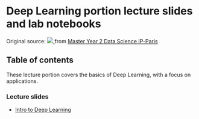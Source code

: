 # Deep Learning portion lecture slides and lab notebooks

Original source: <a href="https://mybinder.org/v2/gh/m2dsupsdlclass/lectures-labs/master">
  <img src="https://mybinder.org/badge.svg" />
</a>
from [Master Year 2 Data Science IP-Paris](https://www.ip-paris.fr/education/masters/mention-mathematiques-appliquees-statistiques/master-year-2-data-science)

## Table of contents

These lecture portion covers the basics of Deep Learning, with a focus on applications.

### Lecture slides

  - [Intro to Deep Learning](https://github.com/chungpark/DL_Labs/blob/main/lectures/01_intro_to_deep_learning/index.html)
